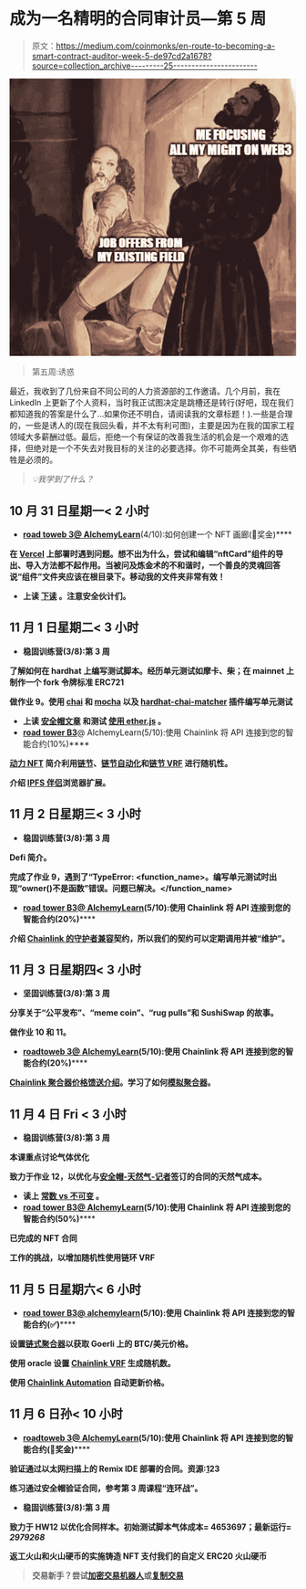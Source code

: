 # 成为一名精明的合同审计员—第 5 周

> 原文：<https://medium.com/coinmonks/en-route-to-becoming-a-smart-contract-auditor-week-5-de97cd2a1678?source=collection_archive---------25----------------------->

![](img/3773038838e153ecace78fe437660277.png)

> 第五周:诱惑

最近，我收到了几份来自不同公司的人力资源部的工作邀请。几个月前，我在 LinkedIn 上更新了个人资料，当时我正试图决定是跳槽还是转行(好吧，现在我们都知道我的答案是什么了…如果你还不明白，请阅读我的文章标题！).一些是合理的，一些是诱人的(现在我回头看，并不太有利可图)，主要是因为在我的国家工程领域大多薪酬过低。最后，拒绝一个有保证的改善我生活的机会是一个艰难的选择，但绝对是一个不失去对我目标的关注的必要选择。你不可能两全其美，有些牺牲是必须的。

> *💡我学到了什么？*

## **10 月 31 日星期一< 2 小时**

*   [**road toweb 3**](https://university.alchemy.com/)**[**@ AlchemyLearn**](https://twitter.com/AlchemyLearn)**(4/10):如何创建一个 NFT 画廊(🌟奖金)****

**在 [Vercel](https://vercel.com/) 上部署时遇到问题。想不出为什么，尝试和编辑“nftCard”组件的导出、导入方法都不起作用。当被问及炼金术的不和谐时，一个善良的灵魂回答说“组件”文件夹应该在根目录下。移动我的文件夹非常有效！**

*   ****上读** [**下读**](https://twitter.com/PocketUniverseZ/status/1585793457385140225) **。注意安全伙计们。****

## ****11 月 1 日星期二< 3 小时****

*   **稳固训练营(3/8):第 3 周**

**了解如何在 hardhat 上编写测试脚本。经历单元测试如摩卡、柴；在 mainnet 上制作一个 fork 令牌标准 ERC721**

**做作业 9。使用 [chai](https://www.chaijs.com/) 和 [mocha](https://mochajs.org/) 以及 [hardhat-chai-matcher](https://hardhat.org/hardhat-runner/plugins/nomicfoundation-hardhat-chai-matchers) 插件编写单元测试**

*   ****上读** [**安全帽文章**](https://betterprogramming.pub/the-complete-hands-on-hardhat-tutorial-9e23728fc8a4) **和测试** [**使用 ether.js**](https://hardhat.org/hardhat-runner/docs/other-guides/waffle-testing) **。****
*   **[**road tower B3**](https://university.alchemy.com/)**@ AlchemyLearn(5/10):使用 Chainlink 将 API 连接到您的智能合约(10%)****

**[动力 NFT](https://blog.chain.link/what-is-a-dynamic-nft) 简介利用[链节](https://chain.link/)、[链节自动化](https://docs.chain.link/docs/chainlink-automation/introduction/)和[链节 VRF](https://docs.chain.link/docs/vrf/v2/introduction/) 进行随机性。**

**介绍 [IPFS 伴侣](https://chrome.google.com/webstore/detail/ipfs-companion/nibjojkomfdiaoajekhjakgkdhaomnch?hl=en)浏览器扩展。**

## ****11 月 2 日星期三< 3 小时****

*   ****稳固训练营(3/8):第 3 周****

**Defi 简介。**

**完成了作业 9，遇到了“TypeError: <function_name>。编写单元测试时出现“owner()不是函数”错误。问题已解决。</function_name>**

*   **[**road tower B3**](https://university.alchemy.com/)**[**@ AlchemyLearn**](https://twitter.com/AlchemyLearn)**(5/10):使用 Chainlink 将 API 连接到您的智能合约(20%)******

****介绍 [Chainlink 的守护者兼容](https://docs.chain.link/docs/chainlink-automation/compatible-contracts/)契约，所以我们的契约可以定期调用并被“维护”。****

## ******11 月 3 日星期四< 3 小时******

*   ******坚固训练营(3/8):第 3 周******

****分享关于“公平发布”、“meme coin”、“rug pulls”和 SushiSwap 的故事。****

****做作业 10 和 11。****

*   ****[**roadtoweb 3**](https://university.alchemy.com/)**[**@ AlchemyLearn**](https://twitter.com/AlchemyLearn)**(5/10):使用 Chainlink 将 API 连接到您的智能合约(20%)********

****[Chainlink 聚合器价格馈送介绍](https://docs.chain.link/docs/data-feeds/price-feeds/addresses/#Goerli)。学习了如何[模拟聚合器](https://github.com/smartcontractkit/chainlink/blob/develop/contracts/src/v0.6/tests/MockV3Aggregator.sol)。****

## ******11 月 4 日 Fri < 3 小时******

*   ******稳固训练营(3/8):第 3 周******

****本课重点讨论气体优化****

****致力于作业 12，以优化与[安全帽-天然气-记者](https://www.npmjs.com/package/hardhat-gas-reporter)签订的合同的天然气成本。****

*   ******读上** [**常数 vs 不可变**](https://ethereum.stackexchange.com/questions/82259/what-is-the-difference-between-the-constant-and-immutable-keywords-in-solidity) **。******
*   ****[**road tower B3**](https://university.alchemy.com/)**[**@ AlchemyLearn**](https://twitter.com/AlchemyLearn)**(5/10):使用 Chainlink 将 API 连接到您的智能合约(50%)********

****已完成的 NFT 合同****

****工作的挑战，以增加随机性使用链环 VRF****

## ******11 月 5 日星期六< 6 小时******

*   ****[**road tower B3**](https://university.alchemy.com/)**[**@ alchemylearn**](https://twitter.com/AlchemyLearn)**(5/10):使用 Chainlink 将 API 连接到您的智能合约(✅)********

****设置[链式聚合器](https://docs.chain.link/docs/data-feeds/price-feeds/api-reference/#aggregatorv3interface)以获取 Goerli 上的 BTC/美元价格。****

****使用 oracle 设置 [Chainlink VRF](https://docs.chain.link/docs/vrf/v2/introduction/) 生成随机数。****

****使用 [Chainlink Automation](https://docs.chain.link/docs/chainlink-automation/introduction/) 自动更新价格。****

## ******11 月 6 日孙< 10 小时******

*   ****[**roadtoweb 3**](https://university.alchemy.com/)**[**@ AlchemyLearn**](https://twitter.com/AlchemyLearn)**(5/10):使用 Chainlink 将 API 连接到您的智能合约(🌟奖金)********

****验证通过以太网扫描上的 Remix IDE 部署的合同。资源:[1](https://blog.blockmagnates.com/how-to-verify-smart-contract-using-remix-and-etherscan-b94276934cea)23****

****练习通过安全帽验证合同，参考第 3 周课程“连环战”。****

*   ******稳固训练营(3/8):第 3 周******

****致力于 HW12 以优化合同样本。初始测试脚本气体成本= 4653697；最新运行= *2979268*****

****返工火山和火山硬币的实施铸造 NFT 支付我们的自定义 ERC20 火山硬币****

> ****交易新手？尝试[加密交易机器人](/coinmonks/crypto-trading-bot-c2ffce8acb2a)或[复制交易](/coinmonks/top-10-crypto-copy-trading-platforms-for-beginners-d0c37c7d698c)****